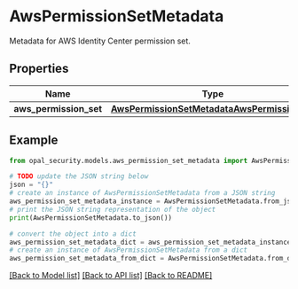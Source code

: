 # AwsPermissionSetMetadata

Metadata for AWS Identity Center permission set.

## Properties

Name | Type | Description | Notes
------------ | ------------- | ------------- | -------------
**aws_permission_set** | [**AwsPermissionSetMetadataAwsPermissionSet**](AwsPermissionSetMetadataAwsPermissionSet.md) |  | 

## Example

```python
from opal_security.models.aws_permission_set_metadata import AwsPermissionSetMetadata

# TODO update the JSON string below
json = "{}"
# create an instance of AwsPermissionSetMetadata from a JSON string
aws_permission_set_metadata_instance = AwsPermissionSetMetadata.from_json(json)
# print the JSON string representation of the object
print(AwsPermissionSetMetadata.to_json())

# convert the object into a dict
aws_permission_set_metadata_dict = aws_permission_set_metadata_instance.to_dict()
# create an instance of AwsPermissionSetMetadata from a dict
aws_permission_set_metadata_from_dict = AwsPermissionSetMetadata.from_dict(aws_permission_set_metadata_dict)
```
[[Back to Model list]](../README.md#documentation-for-models) [[Back to API list]](../README.md#documentation-for-api-endpoints) [[Back to README]](../README.md)


